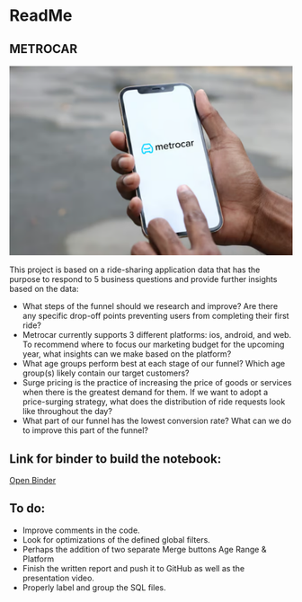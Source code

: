 # ReadMe

## METROCAR
![METROCAR](https://github.com/HugoDataAnalyst/MetroCarAnalysis/blob/main/metrocar.png)

This project is based on a ride-sharing application data that has the purpose to respond to 5 business questions and provide further insights based on the data:
- What steps of the funnel should we research and improve? Are there any specific drop-off points preventing users from completing their first ride?
- Metrocar currently supports 3 different platforms: ios, android, and web. To recommend where to focus our marketing budget for the upcoming year, what insights can we make based on the platform?
- What age groups perform best at each stage of our funnel? Which age group(s) likely contain our target customers?
- Surge pricing is the practice of increasing the price of goods or services when there is the greatest demand for them. If we want to adopt a price-surging strategy, what does the distribution of ride requests look like throughout the day?
- What part of our funnel has the lowest conversion rate? What can we do to improve this part of the funnel?

## Link for binder to build the notebook:
[Open Binder](https://mybinder.org/v2/gh/HugoDataAnalyst/MetroCarAnalysis/HEAD)

## To do:
- Improve comments in the code.
- Look for optimizations of the defined global filters.
- Perhaps the addition of two separate Merge buttons Age Range & Platform
- Finish the written report and push it to GitHub as well as the presentation video.
- Properly label and group the SQL files.
